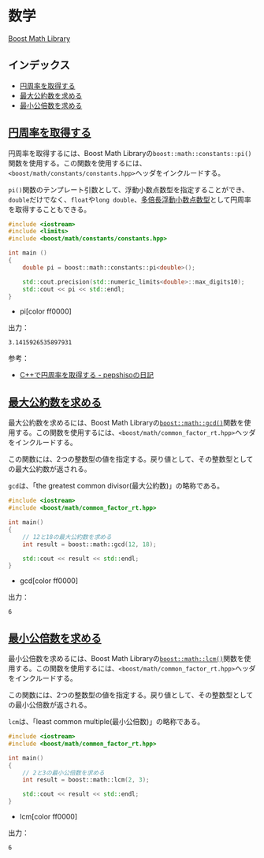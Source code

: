 # 数学
[Boost Math Library](http://www.boost.org/doc/libs/release/libs/math/)

## インデックス
- [円周率を取得する](#pi)
- [最大公約数を求める](#gcd)
- [最小公倍数を求める](#lcm)


## <a id="pi" href="#pi">円周率を取得する</a>
円周率を取得するには、Boost Math Libraryの`boost::math::constants::pi()`関数を使用する。この関数を使用するには、`<boost/math/constants/constants.hpp>`ヘッダをインクルードする。

`pi()`関数のテンプレート引数として、浮動小数点数型を指定することができ、`double`だけでなく、`float`や`long double`、[多倍長浮動小数点数型](multiprec-float.md)として円周率を取得することもできる。

```cpp
#include <iostream>
#include <limits>
#include <boost/math/constants/constants.hpp>

int main ()
{
    double pi = boost::math::constants::pi<double>();

    std::cout.precision(std::numeric_limits<double>::max_digits10);
    std::cout << pi << std::endl;
}
```
* pi[color ff0000]

出力：
```
3.1415926535897931
```

参考：

- [C++で円周率を取得する - pepshisoの日記](http://d.hatena.ne.jp/pepshiso/20120501)


## <a id="gcd" href="#gcd">最大公約数を求める</a>
最大公約数を求めるには、Boost Math Libraryの[`boost::math::gcd()`](http://www.boost.org/doc/libs/release/libs/math/doc/html/math_toolkit/run_time.html)関数を使用する。この関数を使用するには、`<boost/math/common_factor_rt.hpp>`ヘッダをインクルードする。

この関数には、2つの整数型の値を指定する。戻り値として、その整数型としての最大公約数が返される。

`gcd`は、「the greatest common divisor(最大公約数)」の略称である。

```cpp example
#include <iostream>
#include <boost/math/common_factor_rt.hpp>

int main()
{
    // 12と18の最大公約数を求める
    int result = boost::math::gcd(12, 18);

    std::cout << result << std::endl;
}
```
* gcd[color ff0000]

出力：
```
6
```

## <a id="lcm" href="#lcm">最小公倍数を求める</a>
最小公倍数を求めるには、Boost Math Libraryの[`boost::math::lcm()`](http://www.boost.org/doc/libs/release/libs/math/doc/html/math_toolkit/run_time.html)関数を使用する。この関数を使用するには、`<boost/math/common_factor_rt.hpp>`ヘッダをインクルードする。

この関数には、2つの整数型の値を指定する。戻り値として、その整数型としての最小公倍数が返される。

`lcm`は、「least common multiple(最小公倍数)」の略称である。

```cpp example
#include <iostream>
#include <boost/math/common_factor_rt.hpp>

int main()
{
    // 2と3の最小公倍数を求める
    int result = boost::math::lcm(2, 3);

    std::cout << result << std::endl;
}
```
* lcm[color ff0000]

出力：
```
6
```

